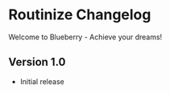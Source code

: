 # Routinize Changelog
Welcome to Blueberry - Achieve your dreams! 
## Version 1.0
- Initial release
